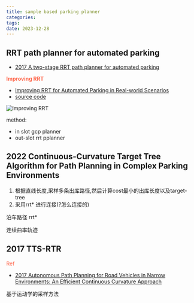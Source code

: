 ```yaml
---
title: sample based parking planner
categories: 
tags: 
date: 2023-12-28
---
```


## RRT path planner for automated parking

- [2017 A two-stage RRT path planner for automated parking](https://www.merl.com/publications/docs/TR2017-121.pdf)

**<font color='Tomato'>Improving RRT</font>**

- [Improving RRT for Automated Parking in Real-world Scenarios](https://arxiv.org/pdf/2310.20518.pdf)
- [source code](https://rtime.ciirc.cvut.cz/gitweb/hubacji1/iamcar2.git)

![Improving RRT](https://cdn.jsdelivr.net/gh/YeeKal/img_land/blog/12/20231228104017.png)

method:

- in slot gcp planner
- out-slot rrt pplanner

## 2022 Continuous-Curvature Target Tree Algorithm for Path Planning in Complex Parking Environments

1. 根据直线长度,采样多条出库路径,然后计算cost最小的出库长度以及target-tree
2. 采用rrt* 进行连接(?怎么连接的)

泊车路径
rrt*

连续曲率轨迹 


## 2017 TTS-RTR

<font color='Tomato'>Ref</font>

- [2017 Autonomous Path Planning for Road Vehicles in Narrow Environments: An Efficient Continuous Curvature Approach]()


基于运动学的采样方法